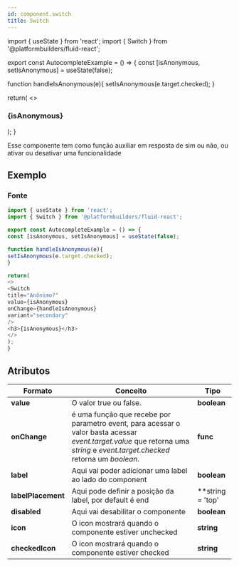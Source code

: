 ```yaml
---
id: component.switch
title: Switch
---
```


<!-- Component declaration begin -->

import { useState } from 'react';
import { Switch } from '@platformbuilders/fluid-react';

export const AutocompleteExample = () => {
const [isAnonymous, setIsAnonymous] = useState(false);

function handleIsAnonymous(e){
setIsAnonymous(e.target.checked);
}

return(
<>
<Switch
title="Anônimo?"
value={isAnonymous}
onChange={handleIsAnonymous}
variant="secondary"
/>
<h3>{isAnonymous}</h3>
</>
);
}

<!-- Component declaration end -->

<!-- Documentation begin -->
Esse componente tem como função auxiliar em resposta de sim ou não, ou ativar ou desativar uma funcionalidade

## Exemplo

### Fonte

```javascript
import { useState } from 'react';
import { Switch } from '@platformbuilders/fluid-react';

export const AutocompleteExample = () => {
const [isAnonymous, setIsAnonymous] = useState(false);

function handleIsAnonymous(e){
setIsAnonymous(e.target.checked);
}

return(
<>
<Switch
title="Anônimo?"
value={isAnonymous}
onChange={handleIsAnonymous}
variant="secondary"
/>
<h3>{isAnonymous}</h3>
</>
);
}

```

## Atributos

| Formato        | Conceito      | Tipo   |
| ------|-----|-----|
| **value** 	| O valor true ou false. 	| **boolean** 	|
| **onChange**  	| é uma função que recebe por parametro event, para acessar o valor basta acessar *event.target.value* que retorna uma *string* e *event.target.checked* retorna um *boolean*. 	| **func**
| **label**  	| Aqui vai poder adicionar uma label ao lado do component 	| **boolean** 	|
| **labelPlacement**  	| Aqui pode definir a posição da label, por default é end	| **string = 'top' | 'start' | 'bottom' | 'end'** 	|
| **disabled**  	| Aqui vai desabilitar o componente 	| **boolean** 	|
| **icon** 	| O icon mostrará quando o componente estiver unchecked	| **string** 	|
| **checkedIcon** 	| O icon mostrará quando o componente estiver checked 	| **string** 	|

